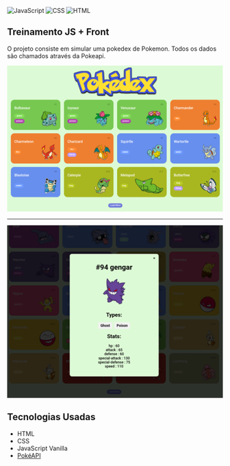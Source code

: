 ![JavaScript](https://img.shields.io/badge/JavaScript-FFFF00?style=flat&logo=javascript&logoColor=black)
![CSS](https://img.shields.io/badge/CSS-1572B6?style=flat&logo=css3&logoColor=white)
![HTML](https://img.shields.io/badge/HTML-E34F26?style=flat&logo=html5&logoColor=white)

## Treinamento JS + Front

O projeto consiste em simular uma pokedex de Pokemon. Todos os dados são chamados através da Pokeapi.

![Texto alternativo](images/Pokedex.png)

--------------------------------------

![Texto alternativo](images/info_Gengar.png)

## Tecnologias Usadas

- HTML
- CSS
- JavaScript Vanilla
- [PokéAPI](https://pokeapi.co/)
